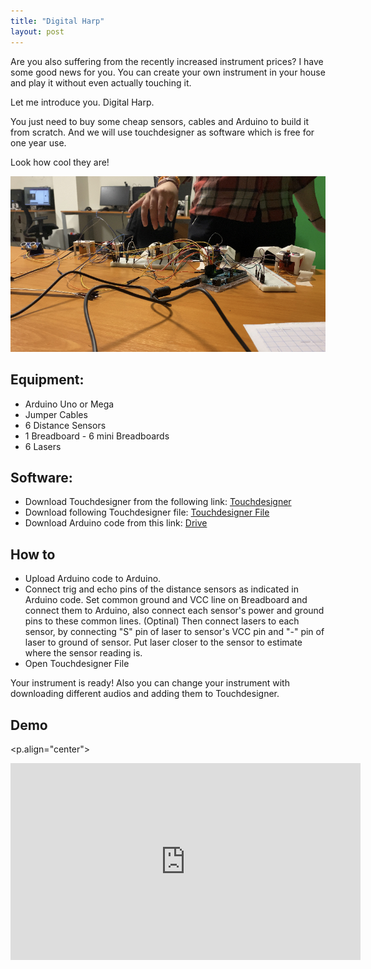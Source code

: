 ```yaml
---
title: "Digital Harp"
layout: post
---
```


Are you also suffering from the recently increased instrument prices? I have some good news for you. You can create your own instrument in your house and play it without even actually touching it.

Let me introduce you. Digital Harp.


You just need to buy some cheap sensors, cables and Arduino to build it from scratch. And we will use touchdesigner as software which is free for one year use. 

Look how cool they are!

![sensor](https://github.com/betuldince/betuldince.github.io/blob/master/assets/images/sensor.jpeg)

## Equipment:

- Arduino Uno or Mega
- Jumper Cables
- 6 Distance Sensors
- 1 Breadboard - 6 mini Breadboards
- 6 Lasers

## Software:

- Download Touchdesigner from the following link: [Touchdesigner](https://derivative.ca/download)
- Download following Touchdesigner file: [Touchdesigner File](https://drive.google.com/file/d/1In5s2i8YnAJlYcHDJ-aQ6-LN8U3ebDIz/view?usp=sharing)
- Download Arduino code from this link: [Drive](https://drive.google.com/file/d/1bU3dXInk-xQx-2WQWLa_MC2hVSN-eUcG/view?usp=sharing)

## How to

- Upload Arduino code to Arduino. 
- Connect trig and echo pins of the distance sensors as indicated in Arduino code. Set common ground and VCC line on Breadboard and connect them to Arduino, also connect each sensor's power and ground pins to these common lines. (Optinal) Then connect lasers to each sensor, by connecting "S" pin of laser to sensor's VCC pin and "-" pin of laser to ground of sensor. Put laser closer to the sensor to estimate where the sensor reading is. 
- Open Touchdesigner File

Your instrument is ready! Also you can change your instrument with downloading different audios and adding them to Touchdesigner.

## Demo

<p.align="center">
<iframe width="560" height="315" src="https://www.youtube.com/embed/gESEOpzK2Sk" title="YouTube video player" frameborder="0" allow="accelerometer; autoplay; clipboard-write; encrypted-media; gyroscope; picture-in-picture" allowfullscreen></iframe>
 </p>
